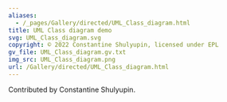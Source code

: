 ```yaml
---
aliases:
  - /_pages/Gallery/directed/UML_Class_diagram.html
title: UML Class diagram demo
svg: UML_Class_diagram.svg
copyright: © 2022 Constantine Shulyupin, licensed under EPL
gv_file: UML_Class_diagram.gv.txt
img_src: UML_Class_diagram.png
url: /Gallery/directed/UML_Class_diagram.html
---
```

Contributed by Constantine Shulyupin.
